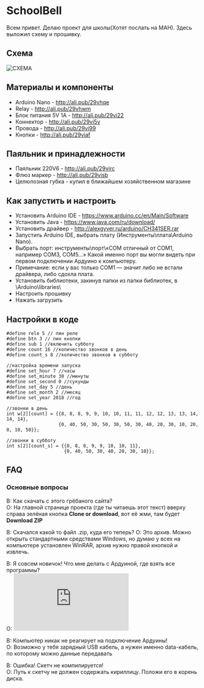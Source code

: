 # SchoolBell
Всем привет. Делаю проект для школы(Хотят послать на МАН). Здесь выложил cхему и прошивку.

## Схема
![СХЕМА](https://github.com/MegaVasiliy007/SchoolBell/blob/master/Scheme.png)

##  Материалы и компоненты
* Arduino Nano - http://ali.pub/29vhqe
* Relay - http://ali.pub/29vhwm
* Блок питания 5V 1A - http://ali.pub/29vi22
* Коннектор - http://ali.pub/29vi5y
* Провода - http://ali.pub/29vi99
* Кнопки - http://ali.pub/29viaf

## Паяльник и принадлежности
* Паяльник 220V6 - http://ali.pub/29virc
* Флюз маркер - http://ali.pub/29visb
* Целюлозная губка - купил в ближайшем хозяйственном магазине

## Как запустить и настроить
* Установить Arduino IDE - https://www.arduino.cc/en/Main/Software
* Установить Java - https://www.java.com/ru/download/
* Установить драйвер - http://alexgyver.ru/arduino/CH341SER.rar
* Запустить Arduino IDE, выбрать плату (Инструменты\плата\Arduino Nano).
* Выбрать порт: инструменты\порт\«COM отличный от COM1, например COM3, COM5…» Какой именно порт вы могли видеть при первом подключении Ардуино к компьютеру.
* Примечание: если у вас только СОМ1 — значит либо не встали драйвера, либо сдохла плата.
* Установить библиотеки, закинув папки из папки библиотек, в \Arduino\libraries\
* Настроить прошивку
* Нажать загрузить

## Настройки в коде
    #define rele 5 // пин реле
    #define btn 3 // пин кнопки
    #define sub 1 //включить субботу
    #define count 16 //количество звонков в день
    #define count_s 8 //количество звонков в субботу

    //настройка времени запуска
    #define set_hour 7 //часы
    #define set_minute 30 //минуты
    #define set_second 0 //сукунды
    #define set_day 5 //день
    #define set_month 2 //месяц
    #define set_year 2018 //год

    //звонки в день
    int w[2][count] = {{8, 8, 8, 9, 9, 10, 10, 11, 11, 12, 12, 13, 13, 14, 14, 14},
                       {0, 40, 50, 30, 50, 30, 50, 30, 40, 20, 30, 10, 20, 0, 10, 50}};

    //звонки в субботу
    int s[2][count_s] = {{8, 8, 8, 9, 9, 10, 10, 11},
                         {0, 40, 50, 30, 40, 20, 30, 10}};
##  FAQ
### Основные вопросы
В: Как скачать с этого грёбаного сайта?  
О: На главной странице проекта (где ты читаешь этот текст) вверху справа зелёная кнопка **Clone or download**, вот её жми, там будет **Download ZIP**

В: Скачался какой то файл .zip, куда его теперь?
О: Это архив. Можно открыть стандартными средствами Windows, но думаю у всех на компьютере установлен WinRAR, архив нужно правой кнопкой и извлечь.

В: Я совсем новичок! Что мне делать с Ардуиной, где взять все программы?  
О: ![Читай чуть выше](https://github.com/MegaVasiliy007/SchoolBell/blob/master/README.md#%D0%9A%D0%B0%D0%BA-%D0%B7%D0%B0%D0%BF%D1%83%D1%81%D1%82%D0%B8%D1%82%D1%8C-%D0%B8-%D0%BD%D0%B0%D1%81%D1%82%D1%80%D0%BE%D0%B8%D1%82%D1%8C)

В: Компьютер никак не реагирует на подключение Ардуины!  
О: Возможно у тебя зарядный USB кабель, а нужен именно data-кабель, по которому можно данные передавать

В: Ошибка! Скетч не компилируется!  
О: Путь к скетчу не должен содержать кириллицу. Положи его в корень диска.
